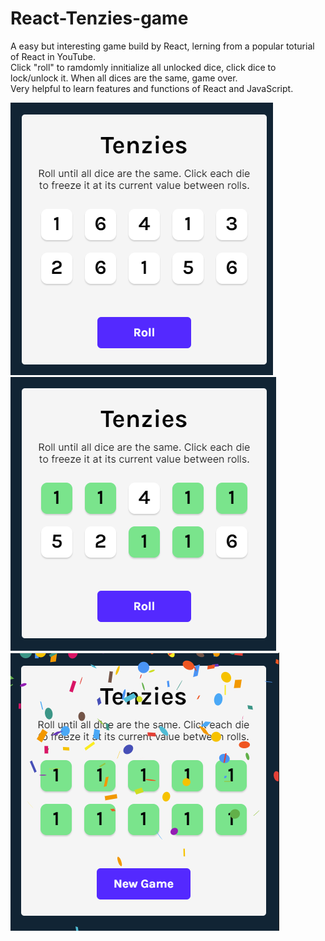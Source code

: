 # React-Tenzies-game  

A easy but interesting game build by React, lerning from a popular toturial of React in YouTube.  
Click "roll" to ramdomly innitialize all unlocked dice, click dice to lock/unlock it. When all dices are the same, game over.  
Very helpful to learn features and functions of React and JavaScript.  

![image](https://github.com/JunanPan/pics/raw/main/2210182.png)  
![image](https://github.com/JunanPan/pics/raw/main/2210183.png)  
![image](https://github.com/JunanPan/pics/raw/main/2210185.png)  
